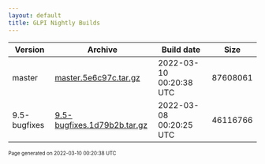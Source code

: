 ```yaml
---
layout: default
title: GLPI Nightly Builds
---
```


Version|Archive|Build date|Size
---|---|---|---
master|[master.5e6c97c.tar.gz](master.5e6c97c.tar.gz)|2022-03-10 00:20:38 UTC|87608061
9.5-bugfixes|[9.5-bugfixes.1d79b2b.tar.gz](9.5-bugfixes.1d79b2b.tar.gz)|2022-03-08 00:20:25 UTC|46116766

<font size="1">Page generated on 2022-03-10 00:20:38 UTC</font>
